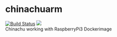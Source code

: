 # chinachuarm
[![Build Status](https://cloud.drone.io/api/badges/KappaBull/chinachuarm/status.svg)](https://cloud.drone.io/KappaBull/chinachuarm)
[![](https://images.microbadger.com/badges/image/kappabull/chinachuarm.svg)](https://microbadger.com/images/kappabull/chinachuarm "Get your own image badge on microbadger.com")   
Chinachu working with RaspberryPi3 Dockerimage
